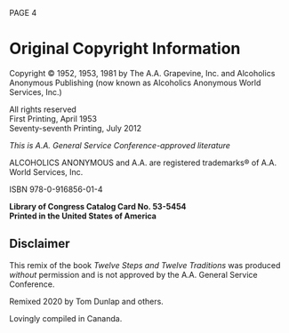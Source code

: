 PAGE 4

# Original Copyright Information

Copyright © 1952, 1953, 1981 by The A.A. Grapevine, Inc. and Alcoholics Anonymous Publishing (now known as Alcoholics Anonymous World Services, Inc.)

All rights reserved  
First Printing, April 1953  
Seventy-seventh Printing, July 2012

_This is A.A. General Service Conference-approved literature_

ALCOHOLICS ANONYMOUS and A.A. are registered trademarks® of A.A. World Services, Inc.

ISBN 978-0-916856-01-4

**Library of Congress Catalog Card No. 53-5454  
Printed in the United States of America**

## Disclaimer

This remix of the book _Twelve Steps and Twelve Traditions_ was produced _without_ permission and is not approved by the A.A. General Service Conference.

Remixed 2020 by Tom Dunlap and others.

Lovingly compiled in Cananda.

